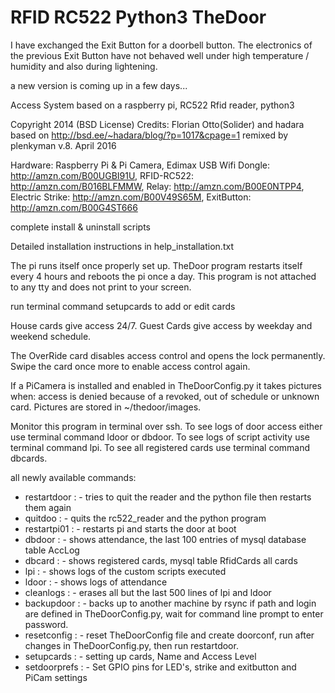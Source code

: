 # RFID RC522 Python3 TheDoor
I have exchanged the Exit Button for a doorbell button.
The electronics of the previous Exit Button have not behaved well under high temperature / humidity
and also during lightening.

a new version is coming up in a few days...

Access System based on a raspberry pi, RC522 Rfid reader, python3

Copyright 2014 (BSD License) Credits:  Florian Otto(Solider) and hadara
based on http://bsd.ee/~hadara/blog/?p=1017&cpage=1
remixed by plenkyman	v.8. April 2016

Hardware:
Raspberry Pi & Pi Camera,
Edimax USB Wifi Dongle: http://amzn.com/B00UGBI91U,
RFID-RC522: http://amzn.com/B016BLFMMW,
Relay: http://amzn.com/B00E0NTPP4,
Electric Strike: http://amzn.com/B00V49S65M,
ExitButton:  http://amzn.com/B00G4ST666

complete install & uninstall scripts

Detailed installation instructions in help_installation.txt

The pi runs itself once properly set up.
TheDoor program restarts itself every 4 hours and reboots the pi once a day.
This program is not attached to any tty and does not print to your screen.

run terminal command setupcards to add or edit cards

House cards give access 24/7.
Guest Cards give access by weekday and weekend schedule.

The OverRide card disables access control and opens the lock permanently.
Swipe the card once more to enable access control again.

If a PiCamera is installed and enabled in TheDoorConfig.py it takes pictures
when:
access is denied because of a revoked, out of schedule or unknown card.
Pictures are stored in ~/thedoor/images.

Monitor this program in terminal over ssh.
To see logs of door access either use terminal command ldoor or dbdoor.
To see logs of script activity use terminal command lpi.
To see all registered cards use terminal command dbcards.

all newly available commands:

- restartdoor	 : - tries to quit the reader and the python file then restarts
									 them again
- quitdoo	 		 : - quits the rc522_reader and the python program
- restartpi01	 : - restarts pi and starts the door at boot
- dbdoor	 		 : - shows attendance, the last 100 entries of mysql database
							 table AccLog
- dbcard	 		 : - shows registered cards, mysql table RfidCards all cards
- lpi		 			 : - shows logs of the custom scripts executed   
- ldoor				 : - shows logs of attendance
- cleanlogs		 : - erases all but the last 500 lines of lpi and ldoor
- backupdoor	 : - backs up to another machine by rsync if path and login are
									 defined in TheDoorConfig.py, wait for command line prompt
									 to enter password.
- resetconfig	 : - reset TheDoorConfig file and create doorconf, run after
									 changes in TheDoorConfig.py, then run restartdoor.
- setupcards	 : - setting up cards, Name and Access Level
- setdoorprefs : - Set GPIO pins for LED's, strike and exitbutton and PiCam settings
